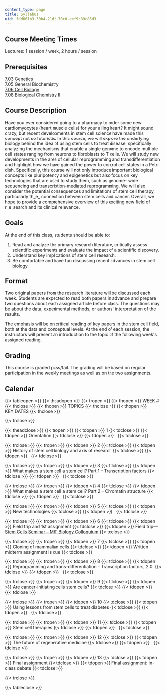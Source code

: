 ```yaml
---
content_type: page
title: Syllabus
uid: fdd661b3-30b4-21d2-70c0-eef9c89c86d3
---
```


Course Meeting Times
--------------------

Lectures: 1 session / week, 2 hours / session

Prerequisites
-------------

[7.03 Genetics](/courses/7-03-genetics-fall-2004)  
7.05 General Biochemistry  
[7.06 Cell Biology](/courses/7-06-cell-biology-spring-2007)  
[7.08 Biological Chemistry II](/courses/5-08j-biological-chemistry-ii-spring-2004)

Course Description
------------------

Have you ever considered going to a pharmacy to order some new cardiomyocytes (heart muscle cells) for your ailing heart? It might sound crazy, but recent developments in stem cell science have made this concept not so futuristic. In this course, we will explore the underlying biology behind the idea of using stem cells to treat disease, specifically analyzing the mechanisms that enable a single genome to encode multiple cell states ranging from neurons to fibroblasts to T cells. We will study new developments in the area of cellular reprogramming and transdifferentiation and highlight how we have gained the power to control cell states in a Petri dish. Specifically, this course will not only introduce important biological concepts like pluripotency and epigenetics but also focus on key technologies that are used to study them, such as genome- wide sequencing and transcription-mediated reprogramming. We will also consider the potential consequences and limitations of stem cell therapy, particularly th_e_ connection between stem cells and cancer. Overall, we hope to provide a comprehensive overview of this exciting new field of r_e_search and its clinical relevance.

Goals
-----

At the end of this class, students should be able to:

1.  Read and analyze the primary research literature, critically assess scientific experiments and evaluate the impact of a scientific discovery.
2.  Understand key implications of stem cell research.
3.  Be comfortable and have fun discussing recent advances in stem cell biology.

Format
------

Two original papers from the research literature will be discussed each week. Students are expected to read both papers in advance and prepare two questions about each assigned article before class. The questions may be about the data, experimental methods, or authors' interpretation of the results.

The emphasis will be on critical reading of key papers in the stem cell field, both at the data and conceptual levels. At the end of each session, the instructors will present an introduction to the topic of the following week's assigned reading.

Grading
-------

This course is graded pass/fail. The grading will be based on regular participation in the weekly meetings as well as on the two assignments.

Calendar
--------

{{< tableopen >}}
{{< theadopen >}}
{{< tropen >}}
{{< thopen >}}
WEEK #
{{< thclose >}}
{{< thopen >}}
TOPICS
{{< thclose >}}
{{< thopen >}}
KEY DATES
{{< thclose >}}

{{< trclose >}}

{{< theadclose >}}
{{< tropen >}}
{{< tdopen >}}
1
{{< tdclose >}}
{{< tdopen >}}
Orientation
{{< tdclose >}}
{{< tdopen >}}
 
{{< tdclose >}}

{{< trclose >}}
{{< tropen >}}
{{< tdopen >}}
2
{{< tdclose >}}
{{< tdopen >}}
History of stem cell biology and axis of research
{{< tdclose >}}
{{< tdopen >}}
 
{{< tdclose >}}

{{< trclose >}}
{{< tropen >}}
{{< tdopen >}}
3
{{< tdclose >}}
{{< tdopen >}}
What makes a stem cell a stem cell? Part 1 – Transcription factors
{{< tdclose >}}
{{< tdopen >}}
 
{{< tdclose >}}

{{< trclose >}}
{{< tropen >}}
{{< tdopen >}}
4
{{< tdclose >}}
{{< tdopen >}}
What makes a stem cell a stem cell? Part 2 – Chromatin structure
{{< tdclose >}}
{{< tdopen >}}
 
{{< tdclose >}}

{{< trclose >}}
{{< tropen >}}
{{< tdopen >}}
5
{{< tdclose >}}
{{< tdopen >}}
New technologies
{{< tdclose >}}
{{< tdopen >}}
 
{{< tdclose >}}

{{< trclose >}}
{{< tropen >}}
{{< tdopen >}}
6
{{< tdclose >}}
{{< tdopen >}}
Field trip and 1st assignment
{{< tdclose >}}
{{< tdopen >}}
Field trip— [Stem Cells Seminar – MIT Biology Colloquium](http://mit.edu/biology/www/biology/colloquium.html)
{{< tdclose >}}

{{< trclose >}}
{{< tropen >}}
{{< tdopen >}}
7
{{< tdclose >}}
{{< tdopen >}}
Cloning of mammalian cells
{{< tdclose >}}
{{< tdopen >}}
Written midterm assignment is due
{{< tdclose >}}

{{< trclose >}}
{{< tropen >}}
{{< tdopen >}}
8
{{< tdclose >}}
{{< tdopen >}}
Reprogramming and trans-differentiation - Transcription factors, 2.0.
{{< tdclose >}}
{{< tdopen >}}
 
{{< tdclose >}}

{{< trclose >}}
{{< tropen >}}
{{< tdopen >}}
9
{{< tdclose >}}
{{< tdopen >}}
Are cancer-initiating cells stem cells?
{{< tdclose >}}
{{< tdopen >}}
 
{{< tdclose >}}

{{< trclose >}}
{{< tropen >}}
{{< tdopen >}}
10
{{< tdclose >}}
{{< tdopen >}}
Using lessons from stem cells to treat diabetes
{{< tdclose >}}
{{< tdopen >}}
 
{{< tdclose >}}

{{< trclose >}}
{{< tropen >}}
{{< tdopen >}}
11
{{< tdclose >}}
{{< tdopen >}}
Stem cell therapies
{{< tdclose >}}
{{< tdopen >}}
 
{{< tdclose >}}

{{< trclose >}}
{{< tropen >}}
{{< tdopen >}}
12
{{< tdclose >}}
{{< tdopen >}}
The future of regenerative medicine
{{< tdclose >}}
{{< tdopen >}}
 
{{< tdclose >}}

{{< trclose >}}
{{< tropen >}}
{{< tdopen >}}
13
{{< tdclose >}}
{{< tdopen >}}
Final assignment
{{< tdclose >}}
{{< tdopen >}}
Final assignment: in-class debate
{{< tdclose >}}

{{< trclose >}}

{{< tableclose >}}